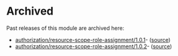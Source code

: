 # Archived

Past releases of this module are archived here:

- [authorization/resource-scope-role-assignment/1.0.1](https://github.com/Azure/bicep-registry-modules/releases/tag/authorization/resource-scope-role-assignment/1.0.1)- ([source](https://github.com/Azure/bicep-registry-modules/tree/authorization/resource-scope-role-assignment/1.0.1/modules/authorization/resource-scope-role-assignment))
- [authorization/resource-scope-role-assignment/1.0.2](https://github.com/Azure/bicep-registry-modules/releases/tag/authorization/resource-scope-role-assignment/1.0.2)- ([source](https://github.com/Azure/bicep-registry-modules/tree/authorization/resource-scope-role-assignment/1.0.2/modules/authorization/resource-scope-role-assignment))
